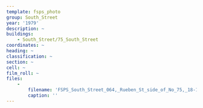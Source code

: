 ```yaml
---
template: fsps_photo
group: South_Street
year: '1979'
description: ~
buildings:
    - South_Street/75_South_Street
coordinates: ~
heading: ~
classification: ~
section: ~
cell: ~
film_roll: ~
files:
    -
        filename: 'FSPS_South_Street_064,_Rueben_St_side_of_No_75,_18-1-A,_1979.png'
        caption: ''
---
```

